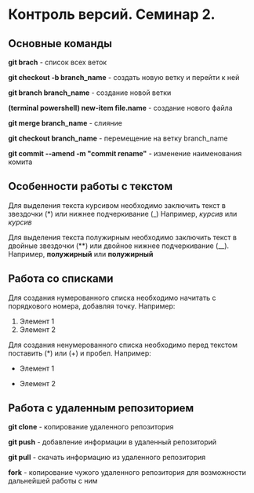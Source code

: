 # Контроль версий. Семинар 2.

## Основные команды

**git brach** - список всех веток

**git checkout -b branch_name** - создать новую ветку и перейти к ней

**git branch branch_name** - создание новой ветки

**(terminal powershell) new-item file.name** - создание нового файла 

**git merge branch_name** - слияние 

**git checkout branch_name** - перемещение на ветку branch_name

**git commit --amend -m "commit rename"** - изменение наименования комита

## Особенности работы с текстом

Для выделения текста курсивом необходимо заключить текст в звездочки (*) или нижнее подчеркивание (_) Например, *курсив* или _курсив_

Для выделения текста полужирным необходимо заключить текст в двойные звездочки (**) или двойное нижнее подчеркивание (__). Например, **полужирный** или __полужирный__

## Работа со списками

Для создания нумерованного списка необходимо начитать с порядкового номера, добавляя точку. Например:

1. Элемент 1
2. Элемент 2

Для создания ненумерованного списка необходимо перед текстом поставить (*) или (+) и пробел. Например:

* Элемент 1
+ Элемент 2

## Работа с удаленным репозиторием 

**git clone** - копирование удаленного репозитория

**git push** -  добавление информации в удаленный репозиторий

**git pull** - скачать информацию из  удаленного репозитория

**fork** - копирование чужого удаленного репозитория для возможности дальнейшей работы с ним 
